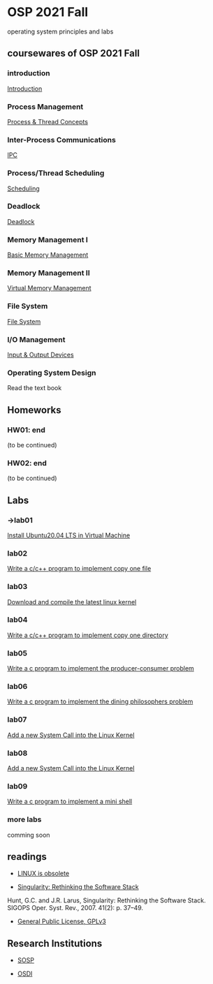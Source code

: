 # OSP 2021 Fall
operating system principles and labs
## coursewares of OSP 2021 Fall

### introduction
[Introduction](/AllinAll/coursewares/OS_01_IntroductionBstructEn.pdf)

### Process Management
[Process & Thread Concepts](/AllinAll/coursewares/OS_03_processthread_01_basicEnV2020V1.pdf)

### Inter-Process Communications
[IPC](/AllinAll/coursewares/OS_03_processthread_02_ipcEnok.pdf)

### Process/Thread Scheduling
[Scheduling](/AllinAll/coursewares/OS_03_processthread_03_schedulingEn.pdf)

### Deadlock
[Deadlock](/AllinAll/coursewares/OS_03_processthread_04_deadlocksEn.pdf)

### Memory Management I
[Basic Memory Management](/AllinAll/coursewares/OS_04_memory_01_basicEn.pdf)

### Memory Management II
[Virtual Memory Management](/AllinAll/coursewares/OS_04_memory_02_virtualEn.pdf)

### File System
[File System](/AllinAll/coursewares/OS_06_filesystem_01_basic.pdf)

### I/O Management
[Input & Output Devices](/AllinAll/coursewares/OS_05_IO_ManagementEn01Basic.pdf)

### Operating System Design
Read the text book


## Homeworks

### HW01: end
(to be continued) 

### HW02: end
(to be continued) 

## Labs

### ->lab01
[Install Ubuntu20.04 LTS in Virtual Machine](/AllinAll/labs/lab01installlinux)

### lab02
[Write a c/c++ program to implement copy one file](/AllinAll/labs/lab02copyfile)

### lab03
[Download and compile the latest linux kernel](/AllinAll/labs/lab03compilelinux)

### lab04
[Write a c/c++ program to implement copy one directory](/AllinAll/labs/lab04copydir)

### lab05
[Write a c program to implement the producer-consumer problem](/AllinAll/labs/lab05pcp)

### lab06
[Write a c program to implement the dining philosophers problem](/AllinAll/labs/lab06ipcphilosophers)

### lab07
[Add a new System Call into the Linux Kernel](/AllinAll/labs/lab07addnewsyscall)

### lab08
[Add a new System Call into the Linux Kernel](/AllinAll/labs/lab08addnewsyscallarg)

### lab09
[Write a c program to implement a mini shell](/AllinAll/labs/lab09minishell)

### more labs
comming soon

## readings
* [LINUX is obsolete](/AllinAll/others/LINUXisobsolete.pdf)

* [Singularity: Rethinking the Software Stack](/AllinAll/others/osr2007_rethinkingsoftwarestack.pdf)

Hunt, G.C. and J.R. Larus, Singularity: Rethinking the Software Stack. SIGOPS Oper. Syst. Rev., 2007. 41(2): p. 37–49.


* [General Public License, GPLv3](https://www.gnu.org/licenses/gpl-3.0.en.html)


## Research Institutions

* [SOSP](http://www.sosp.org/)

* [OSDI](https://www.usenix.org/conference/osdi20)
